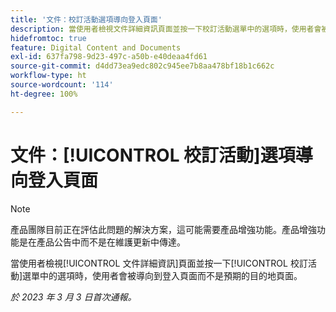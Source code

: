 ```yaml
---
title: '文件：校訂活動選項導向登入頁面'
description: 當使用者檢視文件詳細資訊頁面並按一下校訂活動選單中的選項時，使用者會被導向到登入頁面而不是預期的目的地頁面。
hidefromtoc: true
feature: Digital Content and Documents
exl-id: 637fa798-9d23-497c-a50b-e40deaa4fd61
source-git-commit: d4dd73ea9edc802c945ee7b8aa478bf18b1c662c
workflow-type: ht
source-wordcount: '114'
ht-degree: 100%

---
```


# 文件：[!UICONTROL 校訂活動]選項導向登入頁面

<!--This article is on WF and WFP TOCs-->
<!--Converted to story-->

>[!NOTE]
>
>產品團隊目前正在評估此問題的解決方案，這可能需要產品增強功能。產品增強功能是在產品公告中而不是在維護更新中傳達。

當使用者檢視[!UICONTROL 文件詳細資訊]頁面並按一下[!UICONTROL 校訂活動]選單中的選項時，使用者會被導向到登入頁面而不是預期的目的地頁面。

_於 2023 年 3 月 3 日首次通報。_
